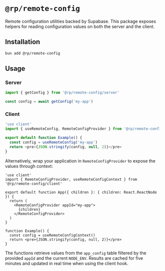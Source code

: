 # `@rp/remote-config`

Remote configuration utilities backed by Supabase. This package exposes
helpers for reading configuration values on both the server and the
client.

## Installation

```bash
bun add @rp/remote-config
```

## Usage

### Server

```ts
import { getConfig } from '@rp/remote-config/server'

const config = await getConfig('my-app')
```

### Client

```ts
'use client'
import { useRemoteConfig, RemoteConfigProvider } from '@rp/remote-config/client'

export default function Example() {
  const config = useRemoteConfig('my-app')
  return <pre>{JSON.stringify(config, null, 2)}</pre>
}
```

Alternatively, wrap your application in `RemoteConfigProvider` to expose the
values through context:

```tsx
'use client'
import { RemoteConfigProvider, useRemoteConfigContext } from '@rp/remote-config/client'

export default function App({ children }: { children: React.ReactNode }) {
  return (
    <RemoteConfigProvider appId="my-app">
      {children}
    </RemoteConfigProvider>
  )
}

function Example() {
  const config = useRemoteConfigContext()
  return <pre>{JSON.stringify(config, null, 2)}</pre>
}
```

The functions retrieve values from the `app_config` table filtered by the
provided `appId` and the current `NODE_ENV`. Results are cached for five
minutes and updated in real time when using the client hook.
